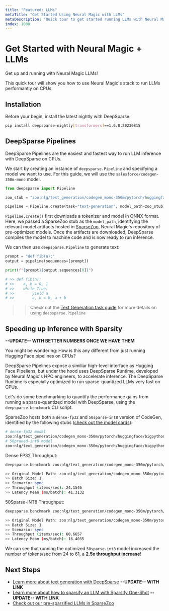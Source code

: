 ```yaml
---
title: "Featured: LLMs"
metaTitle: "Get Started Using Neural Magic with LLMs"
metaDescription: "Quick tour to get started running LLMs with Neural Magic"
index: 1000
---
```


# **Get Started with Neural Magic + LLMs**

Get up and running with Neural Magic LLMs! 

This quick tour will show you how to use Neural Magic's stack to run LLMs performantly on CPUs.

## **Installation**

Before your begin, install the latest nightly with DeepSparse.

```bash
pip install deepsparse-nightly[transformers]==1.6.0.20230815
```

## **DeepSparse Pipelines**

DeepSparse Pipelines are the easiest and fastest way to run LLM inference with DeepSparse on CPUs.

We start by creating an instance of `deepsparse.Pipeline` and specifying a model we want to use. For this guide, we will use the `salesforce/codegen-350m-mono` model.

```python
from deepsparse import Pipeline

zoo_stub = "zoo:nlg/text_generation/codegen_mono-350m/pytorch/huggingface/bigpython_bigquery_thepile/pruned50_quant-none"

pipeline = Pipeline.create(task="text-generation", model_path=zoo_stub)
```

`Pipeline.create()` first downloads a tokenizer and model in ONNX format. Here, we passed a SparseZoo stub as the `model_path`, identifying the relevant model artifacts hosted in [SparseZoo](zoo:nlg/text_generation/codegen_mono-350m/pytorch/huggingface/bigpython_bigquery_thepile/pruned50_quant-none), Neural Magic's repository of pre-optimized models. Once the artifacts are downloaded, DeepSparse compiles the model to machine code and is now ready to run inference.

We can then use `deepsparse.Pipeline` to generate text:
```python
prompt = "def fib(n):"
output = pipeline(sequences=[prompt])

print(f"{prompt}{output.sequences[0]}")

# >> def fib(n):
# >>    a, b = 0, 1
# >>    while True:
# >>        yield a
# >>        a, b = b, a + b
```

>> Check out the [Text Generation task guide](tasks/text-generation/inference.md) for more details on using `deepsparse.Pipeline`

## **Speeding up Inference with Sparsity**

**--UPDATE-- WITH BETTER NUMBERS ONCE WE HAVE THEM**

You might be wondering: How is this any different from just running Hugging Face pipelines on CPUs?

DeepSparse Pipelines expose a similiar high-level interface as Hugging Face Pipeliens, but under the hood uses DeepSparse Runtime, developed by Neural Magic's HPC engineers, to accelerate inference. The DeepSparse Runtime is especially optimized to run sparse-quantized LLMs very fast on CPUs.

Let's do some benchmarking to quantify the performance gains from running a sparse-quantized model with DeepSparse, using the `deepsparse.benchmark` CLI script. 

SparseZoo hosts both a `dense-fp32` and `50sparse-int8` version of CodeGen, identified by the following stubs ([check out the model cards](https://sparsezoo.neuralmagic.com/?useCase=text_generation&datasets=bigpython_bigquery_thepile&architectures=codegen_mono&subArchitectures=350m&ungrouped=true&sort=null)):

```bash
# dense-fp32 model
zoo:nlg/text_generation/codegen_mono-350m/pytorch/huggingface/bigpython_bigquery_thepile/base-none
# 50pruned-int8 model
zoo:nlg/text_generation/codegen_mono-350m/pytorch/huggingface/bigpython_bigquery_thepile/pruned50_quant-none
```

Dense FP32 Throughput:
```bash
deepsparse.benchmark zoo:nlg/text_generation/codegen_mono-350m/pytorch/huggingface/bigpython_bigquery_thepile/base-none

>> Original Model Path: zoo:nlg/text_generation/codegen_mono-350m/pytorch/huggingface/bigpython_bigquery_thepile/base-none
>> Batch Size: 1
>> Scenario: sync
>> Throughput (items/sec): 24.1546
>> Latency Mean (ms/batch): 41.3132
```

50Sparse-INT8 Throughput:
```bash
deepsparse.benchmark zoo:nlg/text_generation/codegen_mono-350m/pytorch/huggingface/bigpython_bigquery_thepile/pruned50_quant-none

>> Original Model Path: zoo:nlg/text_generation/codegen_mono-350m/pytorch/huggingface/bigpython_bigquery_thepile/pruned50_quant-none
>> Batch Size: 1
>> Scenario: sync
>> Throughput (items/sec): 60.6657
>> Latency Mean (ms/batch): 16.4035
```

We can see that running the optimized `50sparse-int8` model increased the number of tokens/sec from 24 to 61, a **2.5x throughput increase**!

## **Next Steps**

- [Learn more about text generation with DeepSparse]() **--UPDATE-- WITH LINK**
- [Learn more about how to sparsify an LLM with Sparsify One-Shot]() **--UPDATE-- WITH LINK**
- [Check out our pre-sparsified LLMs in SparseZoo](https://sparsezoo.neuralmagic.com/?useCase=text_generation)

